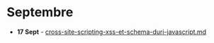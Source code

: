 # Septembre

* **17 Sept** - [cross-site-scripting-xss-et-schema-duri-javascript.md](cross-site-scripting-xss-et-schema-duri-javascript.md "mention")
